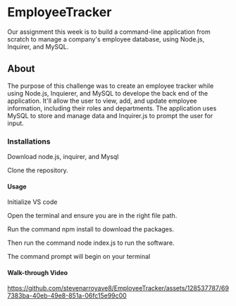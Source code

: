 



# EmployeeTracker
Our assignment this week is to build a command-line application from scratch to manage a company's employee database, using Node.js, Inquirer, and MySQL.
## About
The purpose of this challenge was to create an employee tracker while using Node.js, Inquierer, and MySQL to develope the back end of the application. It'll allow the user to view, add, and update employee information, including their roles and departments. The application uses MySQL to store and manage data and Inquirer.js to prompt the user for input.
### Installations 
Download node.js, inquirer, and Mysql

Clone the repository.
#### Usage
Initialize VS code 

Open the terminal and ensure you are in the right file path.

Run the command npm install to download the packages.

Then run the command node index.js to run the software.

The command prompt will begin on your terminal

#### Walk-through Video
https://github.com/stevenarroyave8/EmployeeTracker/assets/128537787/697383ba-40eb-49e8-851a-06fc15e99c00
